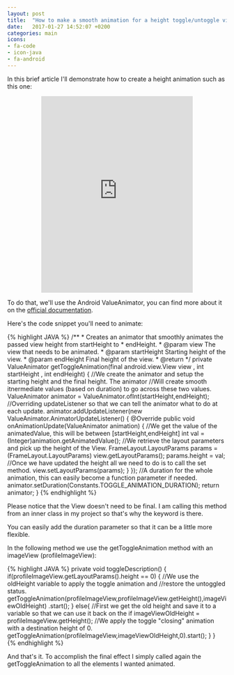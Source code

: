 ```yaml
---
layout: post
title:  "How to make a smooth animation for a height toggle/untoggle view in Android"
date:   2017-01-27 14:52:07 +0200
categories: main
icons: 
- fa-code
- icon-java
- fa-android
---
```

In this brief article I'll demonstrate how to create a height animation such as this one:

<center>
<iframe src='https://gfycat.com/ifr/ReflectingParallelAquaticleech' frameborder='0' scrolling='no' width='348' height='451' allowfullscreen></iframe>
</center>

To do that, we'll use the Android ValueAnimator, you can find more about it on the [official documentation][ValueAnimator].

Here's the code snippet you'll need to animate:

{% highlight JAVA %}
    /**
     * Creates an animator that smoothly animates the passed view height from startHeight to
     * endHeight.
     * @param view The view that needs to be animated.
     * @param startHeight Starting height of the view.
     * @param endHeight Final height of the view.
     * @return
     */
    private ValueAnimator getToggleAnimation(final android.view.View view , int startHeight , int endHeight) {
        //We create the animator and setup the starting height and the final height. The animator
        //Will create smooth itnermediate values (based on duration) to go across these two values.
        ValueAnimator animator = ValueAnimator.ofInt(startHeight,endHeight);
        //Overriding updateListener so that we can tell the animator what to do at each update.
        animator.addUpdateListener(new ValueAnimator.AnimatorUpdateListener() {
            @Override
            public void onAnimationUpdate(ValueAnimator animation) {
                //We get the value of the animatedValue, this will be between [startHeight,endHeight]
                int val = (Integer)animation.getAnimatedValue();
                //We retrieve the layout parameters and pick up the height of the View.
                FrameLayout.LayoutParams params = (FrameLayout.LayoutParams) view.getLayoutParams();
                params.height = val;
                //Once we have updated the height all we need to do is to call the set method.
                view.setLayoutParams(params);
            }
        });
        //A duration for the whole animation, this can easily become a function parameter if needed.
        animator.setDuration(Constants.TOGGLE_ANIMATION_DURATION);
        return animator;
    }
{% endhighlight %}

Please notice that the View doesn't need to be final. I am calling this method from an inner class in my project so that's why the keyword is there.

You can easily add the duration parameter so that it can be a little more flexible. 

In the following method we use the getToggleAnimation method with an imageView (profileImageView):

{% highlight JAVA %}
private void toggleDescription() {
    if(profileImageView.getLayoutParams().height == 0) {
    	//We use the oldHeight variable to apply the toggle animation and
    	//restore the untoggled status.
        getToggleAnimation(profileImageView,profileImageView.getHeight(),imageViewOldHeight)
        	.start();
    }
    else{
    	//First we get the old height and save it to a variable so that we can use it back on the if
        imageViewOldHeight = profileImageView.getHeight();
        //We apply the toggle "closing" animation with a destination height of 0.
        getToggleAnimation(profileImageView,imageViewOldHeight,0).start();
    }
}	
{% endhighlight %}

And that's it. To accomplish the final effect I simply called again the getToggleAnimation to all the elements I wanted animated.

[ValueAnimator]: https://developer.android.com/reference/android/animation/ValueAnimator.html
